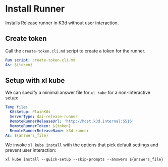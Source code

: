 # Install Runner

Installs Release runner in K3d without user interaction.

## Create token

Call the `create-token.cli.md` script to create a token for the runner.

```yaml instacli
Run script: create-token.cli.md
As: ${token}
```

## Setup with xl kube

We can specify a minimal answer file for `xl kube` for a non-interactive setup:

```yaml instacli
Temp file:
  K8sSetup: PlainK8s
  ServerType: dai-release-runner
  RemoteRunnerReleaseUrl: 'http://host.k3d.internal:5516'
  RemoteRunnerToken: ${token}
  RemoteRunnerReleaseName: k3d-runner
As: ${answers_file}
```

We invoke `xl kube install` with the options that pick default settings and prevent user interaction:

```shell
xl kube install --quick-setup --skip-prompts --answers ${answers_file}
```

